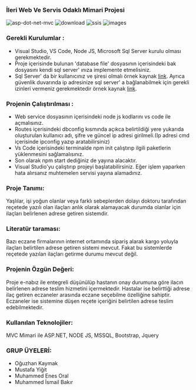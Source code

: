 ### İleri Web Ve Servis Odaklı Mimari Projesi
![asp-dot-net-mvc](https://user-images.githubusercontent.com/36153454/58049374-5d581100-7b55-11e9-97b2-bb5c885f7e03.png)  ![download](https://user-images.githubusercontent.com/36153454/71410586-fd7b9880-2656-11ea-83a4-27f0b05eba91.png)
 ![ssis](https://user-images.githubusercontent.com/36153454/58049381-60eb9800-7b55-11e9-9308-594228ed9b22.png)  ![images](https://user-images.githubusercontent.com/36153454/58049385-62b55b80-7b55-11e9-8802-1a9152efa8a0.png)


### Gerekli Kurulumlar :
   * Visual Studio, VS Code, Node JS, Microsoft Sql Server kurulu olması gerekmektedir.
   * Proje içerisinde bulunan 'database file' dosyasının içerisindeki bak dosyasını kendi sql server' ınıza implemente etmelisiniz.  
   * Sql Server' da bir kullanıcınız ve şiresi olmalı örnek kaynak [link](https://www.firatboyan.com/sql-server-management-studio-ile-kullanici-olusturma-ve-rol-izin-atamasi-yapma.aspx). Ayrıca güvenlik duvarında ip adresinize sql server' a bağlanabilmek için gerekli izinleri vermeniz gerekmektedir örnek kaynak [link](https://www.chip.com.tr/forum/sql-server-i-tcpip-uzerinden-uzaktan-acma-ayari_t254531.html).

### Projenin Çalıştırılması :
   * Web service dosyasının içerisindeki node js kodlarını vs code ile açmalısınız.
   * Routes içerisindeki dbconfig kısmında açıkca belirtildiği yere yukarıda oluşturulan kullanıcı adı, şifre ve güncel ip adresi girilmeli.(Ip adresi cmd içerisinde ipconfig yazıp aratabilirsiniz)
   * Vs Code içerisindeki terminalde npm init çalıştırıp ilgili paketlerin yüklenmesini sağlamalısınız.
   * Son olarak npm start dediğiniz de yayına alacaktır.
   * Visual Studio'yu çalıştırıp projeyi başlatabilirsiniz. Eğer işlem yaparken hata alırsanız muhtemelen servisi yayına alamadınız.
   
### Proje Tanımı:   
Yaşlılar, işi yoğun olanlar veya farklı sebeplerden dolayı doktoru tarafından reçetede yazılı olan ilaçları anlık olarak alamayacak durumda olanlar için ilaçları belirlenen adrese getiren sistemdir.

### Literatür taraması:
Bazı eczane firmalarının internet ortamında sipariş alarak kargo yoluyla ilaçları belirtilen adrese getiren sistemi mevcut. Fakat bu sistemlerde reçetede yazılan ilaçları getirme durumu mevcut değil.

### Projenin Özgün Değeri:
Proje e-nabız ile entegreli düşünülüp hastanın onay durumuna göre ilacın belirlenen adrese teslim hizmetini içermektedir.
Hastalar ise belirttiği adrese ilaç getiren eczaneler arasında eczane seçebilme özelliğine sahiptir.
Eczaneler ise sistemine düşen reçete içeriğini belirtilen adrese teslim edebilmektedir.

### Kullanılan Teknolojiler:
MVC Mimari ile ASP.NET, NODE JS, MSSQL, Bootstrap, Jquery

### GRUP ÜYELERİ: 
* Oğuzhan Kaymak
* Mustafa Yiğit
* Muhammed Enes Oral 
* Muhammed İsmail Bakır

